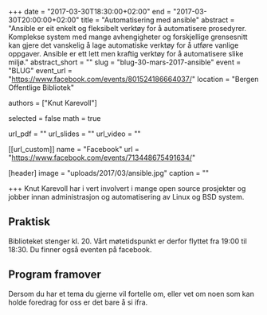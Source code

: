 +++
date = "2017-03-30T18:30:00+02:00"
end = "2017-03-30T20:00:00+02:00"
title = "Automatisering med ansible"
abstract = "Ansible er eit enkelt og fleksibelt verktøy for å automatisere prosedyrer. Komplekse system med mange avhengigheter og forskjellige grensesnitt kan gjere det vanskelig å lage automatiske verktøy for å utføre vanlige oppgaver. Ansible er ett lett men kraftig verktøy for å automatisere slike miljø."
abstract_short = ""
slug = "blug-30-mars-2017-ansible"
event = "BLUG"
event_url = "https://www.facebook.com/events/801524186664037/"
location = "Bergen Offentlige Bibliotek"

authors = ["Knut Karevoll"]

selected = false
math = true

url_pdf = ""
url_slides = ""
url_video = ""


[[url_custom]]
name = "Facebook"
url = "https://www.facebook.com/events/713448675491634/"


[header]
image = "uploads/2017/03/ansible.jpg"
caption = ""

+++
Knut Karevoll har i vert involvert i mange open source prosjekter og jobber innan administrasjon og automatisering av Linux og BSD system.

## Praktisk

Biblioteket stenger kl. 20. Vårt møtetidspunkt er derfor flyttet fra 19:00 til 18:30. Du finner også eventen på facebook.

## Program framover

Dersom du har et tema du gjerne vil fortelle om, eller vet om noen som kan holde foredrag for oss er det bare å si ifra.
